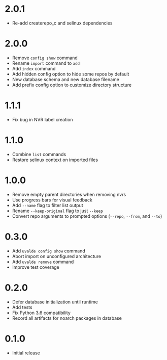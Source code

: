 # 2.0.1

* Re-add createrepo\_c and selinux dependencies

# 2.0.0

* Remove `config show` command
* Rename `import` command to `add`
* Add `index` command
* Add hidden config option to hide some repos by default
* New database schema and new database filename
* Add prefix config option to customize directory structure

# 1.1.1

* Fix bug in NVR label creation

# 1.1.0

* Combine `list` commands
* Restore selinux context on imported files

# 1.0.0

* Remove empty parent directories when removing nvrs
* Use progress bars for visual feedback
* Add `--name` flag to filter list output
* Rename `--keep-original` flag to just `--keep`
* Convert repo arguments to prompted options (`--repo`, `--from`, and `--to`)

# 0.3.0

* Add `uvalde config show` command
* Abort import on unconfigured architecture
* Add `uvalde remove` command
* Improve test coverage

# 0.2.0

* Defer database initialization until runtime
* Add tests
* Fix Python 3.6 compatibility
* Record all artifacts for noarch packages in database

# 0.1.0

* Initial release
